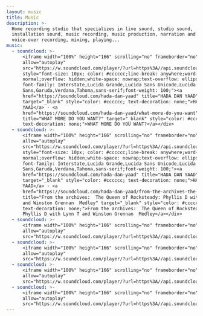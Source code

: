 ```yaml
---
layout: music
title: Music
description: >-
  Home recording studio that specializes in live sound, studio sound,
  installation sound, music recording, music production, narration and
  voice-over recording, mixing, playing... 
music:
  - soundcloud: >-
      <iframe width="100%" height="166" scrolling="no" frameborder="no"
      allow="autoplay"
      src="https://w.soundcloud.com/player/?url=https%3A//api.soundcloud.com/tracks/1038071269&color=%23ff5500&auto_play=false&hide_related=false&show_comments=false&show_user=true&show_reposts=false&show_teaser=true"></iframe><div
      style="font-size: 10px; color: #cccccc;line-break: anywhere;word-break:
      normal;overflow: hidden;white-space: nowrap;text-overflow: ellipsis;
      font-family: Interstate,Lucida Grande,Lucida Sans Unicode,Lucida
      Sans,Garuda,Verdana,Tahoma,sans-serif;font-weight: 100;"><a
      href="https://soundcloud.com/hada-dan-yaad" title="HADA DAN YAAD"
      target="_blank" style="color: #cccccc; text-decoration: none;">HADA DAN
      YAAD</a> · <a
      href="https://soundcloud.com/hada-dan-yaad/what-more-do-you-want"
      title="WHAT MORE DO YOU WANT?" target="_blank" style="color: #cccccc;
      text-decoration: none;">WHAT MORE DO YOU WANT?</a></div>
  - soundcloud: >-
      <iframe width="100%" height="166" scrolling="no" frameborder="no"
      allow="autoplay"
      src="https://w.soundcloud.com/player/?url=https%3A//api.soundcloud.com/tracks/945761197&color=%23ff5500&auto_play=false&hide_related=false&show_comments=true&show_user=true&show_reposts=false&show_teaser=true"></iframe><div
      style="font-size: 10px; color: #cccccc;line-break: anywhere;word-break:
      normal;overflow: hidden;white-space: nowrap;text-overflow: ellipsis;
      font-family: Interstate,Lucida Grande,Lucida Sans Unicode,Lucida
      Sans,Garuda,Verdana,Tahoma,sans-serif;font-weight: 100;"><a
      href="https://soundcloud.com/hada-dan-yaad" title="HADA DAN YAAD"
      target="_blank" style="color: #cccccc; text-decoration: none;">HADA DAN
      YAAD</a> · <a
      href="https://soundcloud.com/hada-dan-yaad/from-the-archives-the-queen-of-rocksteady-phyllis-d-with-lynn-t-and-winston-grennan-medley"
      title="From the archives:  The Queen of Rocksteady: Phyllis D with Lynn T
      and Winston Grennan  Medley" target="_blank" style="color: #cccccc;
      text-decoration: none;">From the archives:  The Queen of Rocksteady:
      Phyllis D with Lynn T and Winston Grennan  Medley</a></div>
  - soundcloud: >-
      <iframe width="100%" height="166" scrolling="no" frameborder="no"
      allow="autoplay"
      src="https://w.soundcloud.com/player/?url=https%3A//api.soundcloud.com/tracks/432781821&color=%23ff5500&auto_play=false&hide_related=false&show_comments=true&show_user=true&show_reposts=false&show_teaser=true"></iframe>
  - soundcloud: >-
      <iframe width="100%" height="166" scrolling="no" frameborder="no"
      allow="autoplay"
      src="https://w.soundcloud.com/player/?url=https%3A//api.soundcloud.com/tracks/112759956&color=%23ff5500&auto_play=false&hide_related=false&show_comments=true&show_user=true&show_reposts=false&show_teaser=true"></iframe>
  - soundcloud: >-
      <iframe width="100%" height="166" scrolling="no" frameborder="no"
      allow="autoplay"
      src="https://w.soundcloud.com/player/?url=https%3A//api.soundcloud.com/tracks/281397567&color=%23ff5500&auto_play=false&hide_related=false&show_comments=true&show_user=true&show_reposts=false&show_teaser=true"></iframe>
  - soundcloud: >-
      <iframe width="100%" height="166" scrolling="no" frameborder="no"
      allow="autoplay"
      src="https://w.soundcloud.com/player/?url=https%3A//api.soundcloud.com/tracks/73302821&color=%23ff5500&auto_play=false&hide_related=false&show_comments=true&show_user=true&show_reposts=false&show_teaser=true"></iframe>
---
```


